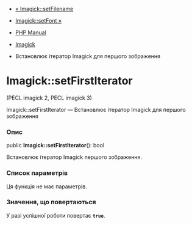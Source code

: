 - [« Imagick::setFilename](imagick.setfilename.md)
- [Imagick::setFont »](imagick.setfont.md)

- [PHP Manual](index.md)
- [Imagick](class.imagick.md)
- Встановлює ітератор Imagick для першого зображення

# Imagick::setFirstIterator

(PECL imagick 2, PECL imagick 3)

Imagick::setFirstIterator — Встановлює ітератор Imagick для першого
зображення

### Опис

public **Imagick::setFirstIterator**(): bool

Встановлює ітератор Imagick першого зображення.

### Список параметрів

Ця функція не має параметрів.

### Значення, що повертаються

У разі успішної роботи повертає **`true`**.
